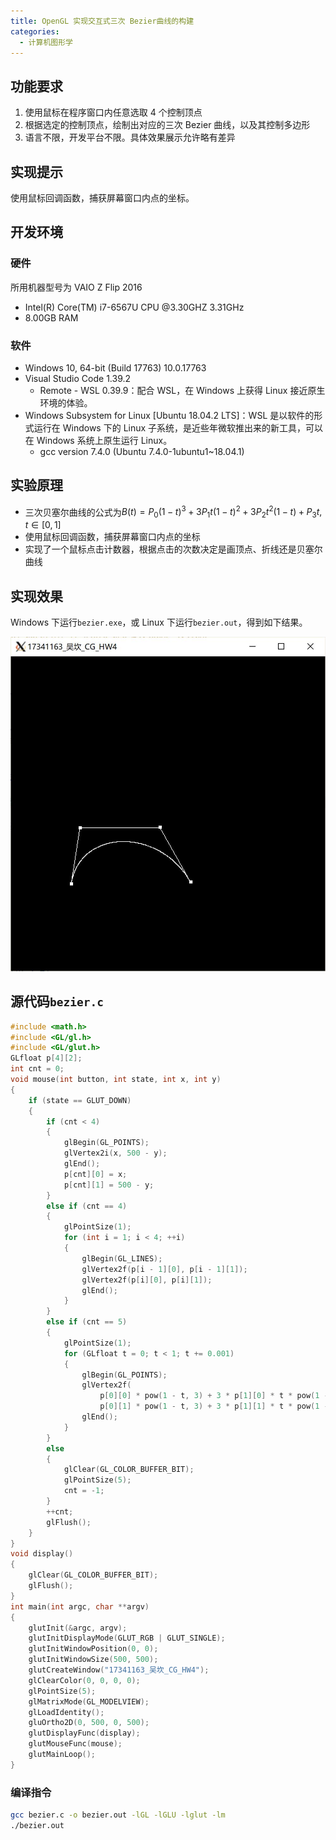 ```yaml
---
title: OpenGL 实现交互式三次 Bezier曲线的构建
categories:
  - 计算机图形学
---
```


## 功能要求

1. 使用鼠标在程序窗口内任意选取 4 个控制顶点
2. 根据选定的控制顶点，绘制出对应的三次 Bezier 曲线，以及其控制多边形
3. 语言不限，开发平台不限。具体效果展示允许略有差异

## 实现提示

使用鼠标回调函数，捕获屏幕窗口内点的坐标。

## 开发环境

### 硬件

所用机器型号为 VAIO Z Flip 2016

- Intel(R) Core(TM) i7-6567U CPU @3.30GHZ 3.31GHz
- 8.00GB RAM

### 软件

- Windows 10, 64-bit (Build 17763) 10.0.17763
- Visual Studio Code 1.39.2
  - Remote - WSL 0.39.9：配合 WSL，在 Windows 上获得 Linux 接近原生环境的体验。
- Windows Subsystem for Linux [Ubuntu 18.04.2 LTS]：WSL 是以软件的形式运行在 Windows 下的 Linux 子系统，是近些年微软推出来的新工具，可以在 Windows 系统上原生运行 Linux。
  - gcc version 7.4.0 (Ubuntu 7.4.0-1ubuntu1~18.04.1)

## 实验原理

- 三次贝塞尔曲线的公式为$B(t)=P_0(1-t)^3+3P_1t(1-t)^2+3P_2t^2(1-t)+P_3t,t\in [0,1]$
- 使用鼠标回调函数，捕获屏幕窗口内点的坐标
- 实现了一个鼠标点击计数器，根据点击的次数决定是画顶点、折线还是贝塞尔曲线

## 实现效果

Windows 下运行`bezier.exe`，或 Linux 下运行`bezier.out`，得到如下结果。

![1](/assets/image/2019-10-16-1.jpg)

## 源代码`bezier.c`

```c
#include <math.h>
#include <GL/gl.h>
#include <GL/glut.h>
GLfloat p[4][2];
int cnt = 0;
void mouse(int button, int state, int x, int y)
{
	if (state == GLUT_DOWN)
	{
		if (cnt < 4)
		{
			glBegin(GL_POINTS);
			glVertex2i(x, 500 - y);
			glEnd();
			p[cnt][0] = x;
			p[cnt][1] = 500 - y;
		}
		else if (cnt == 4)
		{
			glPointSize(1);
			for (int i = 1; i < 4; ++i)
			{
				glBegin(GL_LINES);
				glVertex2f(p[i - 1][0], p[i - 1][1]);
				glVertex2f(p[i][0], p[i][1]);
				glEnd();
			}
		}
		else if (cnt == 5)
		{
			glPointSize(1);
			for (GLfloat t = 0; t < 1; t += 0.001)
			{
				glBegin(GL_POINTS);
				glVertex2f(
					p[0][0] * pow(1 - t, 3) + 3 * p[1][0] * t * pow(1 - t, 2) + 3 * p[2][0] * t * t * (1 - t) + p[3][0] * pow(t, 3),
					p[0][1] * pow(1 - t, 3) + 3 * p[1][1] * t * pow(1 - t, 2) + 3 * p[2][1] * t * t * (1 - t) + p[3][1] * pow(t, 3));
				glEnd();
			}
		}
		else
		{
			glClear(GL_COLOR_BUFFER_BIT);
			glPointSize(5);
			cnt = -1;
		}
		++cnt;
		glFlush();
	}
}
void display()
{
	glClear(GL_COLOR_BUFFER_BIT);
	glFlush();
}
int main(int argc, char **argv)
{
	glutInit(&argc, argv);
	glutInitDisplayMode(GLUT_RGB | GLUT_SINGLE);
	glutInitWindowPosition(0, 0);
	glutInitWindowSize(500, 500);
	glutCreateWindow("17341163_吴坎_CG_HW4");
	glClearColor(0, 0, 0, 0);
	glPointSize(5);
	glMatrixMode(GL_MODELVIEW);
	glLoadIdentity();
	gluOrtho2D(0, 500, 0, 500);
	glutDisplayFunc(display);
	glutMouseFunc(mouse);
	glutMainLoop();
}
```

### 编译指令

```bash
gcc bezier.c -o bezier.out -lGL -lGLU -lglut -lm
./bezier.out
```
